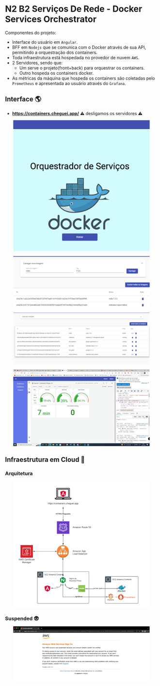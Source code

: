 # N2 B2 Serviços De Rede - Docker Services Orchestrator

Componentes do projeto:

- Interface do usuário em `Angular`.
- BFF em `Nodejs` que se comunica com o Docker através de sua API, permitindo a orquestração dos containers.
- Toda infraestrutura está hospedada no provedor de nuvem `AWS`.
- 2 Servidores, sendo que:
  - Um serve o projeto(front+back) para orquestrar os containers.
  - Outro hospeda os containers docker. 
- As métricas da máquina que hospeda os containers são coletadas pelo `Prometheus` e apresentada ao usuário através do `Grafana`.

## Interface :earth_americas:

- **https://containers.cheguei.app/** :warning: desligamos os servidores ⚠️

<p align="center">
  <a href="./docs/login.png">
    <img alt="Made by Christian Seki" src="./docs/login.png" width="450px">
  </a>
</p>

<p align="center">
  <a href="./docs/images.jpeg">
    <img alt="Made by Christian Seki" src="./docs/images.jpeg" width="450px">
  </a>
</p>

<p align="center">
  <a href="./docs/containers.jpeg">
    <img alt="Made by Christian Seki" src="./docs/containers.jpeg" width="450px">
  </a>
</p>

<p align="center">
  <a href="./docs/dashboards.jpeg">
    <img alt="Made by Christian Seki" src="./docs/dashboards.jpeg" width="450px">
  </a>
</p>

## Infraestrutura em Cloud :scroll:

### Arquitetura

<p align="center">
  <a href="./docs/architecture.png">
    <img alt="Made by Christian Seki" src="./docs/architecture.png" width="450px">
  </a>
</p>

### Suspended :fearful:

<p align="center">
  <a href="./docs/suspended.png">
    <img alt="Made by Christian Seki" src="./docs/suspended.png" width="450px">
  </a>
</p>

